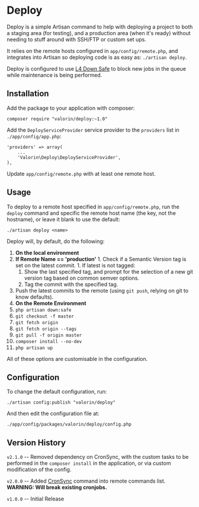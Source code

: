 Deploy
======

Deploy is a simple Artisan command to help with deploying a project to both a staging area (for testing), and a production area (when it's ready) without needing to stuff around with SSH/FTP or custom set ups.

It relies on the remote hosts configured in `app/config/remote.php`, and integrates into Artisan so deploying code is as easy as: `./artisan deploy`.

Deploy is configured to use [L4 Down Safe](https://github.com/valorin/l4-down-safe) to block new jobs in the queue while maintenance is being performed.

Installation
------------

Add the package to your application with composer:

```
composer require "valorin/deploy:~1.0"
```

Add the `DeployServiceProvider` service provider to the `providers` list in `./app/config/app.php`:

```
'providers' => array(
    ...
    'Valorin\Deploy\DeployServiceProvider',
),
```

Update `app/config/remote.php` with at least one remote host.

Usage
-----

To deploy to a remote host specified in `app/config/remote.php`, run the `deploy` command and specific the remote host name (the key, not the hostname), or leave it blank to use the default:

```
./artisan deploy <name>
```

Deploy will, by default, do the following:

1. **On the local environment**
  1. **If Remote Name == 'production'**
    1. Check if a Semantic Version tag is set on the latest commit.
    1. If latest is not tagged:
      1. Show the last specified tag, and prompt for the selection of a new git version tag based on common semver options.
      1. Tag the commit with the specified tag.
  1. Push the latest commits to the remote (using `git push`, relying on git to know defaults).
1. **On the Remote Environment**
  1. `php artisan down:safe`
  1. `git checkout -f master`
  1. `git fetch origin`
  1. `git fetch origin --tags`
  1. `git pull -f origin master`
  1. `composer install --no-dev`
  1. `php artisan up`

All of these options are customisable in the configuration.

Configuration
-------------

To change the default configuration, run:

```
./artisan config:publish "valorin/deploy"
```

And then edit the configuration file at:

```
./app/config/packages/valorin/deploy/config.php
```

Version History
---------------

`v2.1.0` -- Removed dependency on CronSync, with the custom tasks to be performed in the `composer install` in the application, or via custom modification of the config.

`v2.0.0` -- Added [CronSync](https://github.com/valorin/cronsync) command into remote commands list. **WARNING: Will break existing cronjobs.**

`v1.0.0` -- Initial Release
